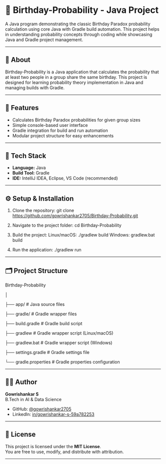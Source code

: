 # 🎂 Birthday-Probability - Java Project

A Java program demonstrating the classic Birthday Paradox probability calculation using core Java with Gradle build automation. This project helps in understanding probability concepts through coding while showcasing Java and Gradle project management.

---

## 📘 About

Birthday-Probability is a Java application that calculates the probability that at least two people in a group share the same birthday. This project is designed for learning probability theory implementation in Java and managing builds with Gradle.

---

## 🚀 Features

- Calculates Birthday Paradox probabilities for given group sizes  
- Simple console-based user interface  
- Gradle integration for build and run automation  
- Modular project structure for easy enhancements  

---

## 🧠 Tech Stack

- **Language:** Java  
- **Build Tool:** Gradle  
- **IDE:** IntelliJ IDEA, Eclipse, VS Code (recommended)  

---

## ⚙️ Setup & Installation

1. Clone the repository:
git clone https://github.com/gowrishankar2705/Birthday-Probability.git

2. Navigate to the project folder:
cd Birthday-Probability

3. Build the project:
Linux/macOS:
./gradlew build
Windows:
gradlew.bat build

4. Run the application:
./gradlew run

---

## 🗂️ Project Structure

Birthday-Probability

│

├── app/ # Java source files

├── gradle/ # Gradle wrapper files

├── build.gradle # Gradle build script

├── gradlew # Gradle wrapper script (Linux/macOS)

├── gradlew.bat # Gradle wrapper script (Windows)

├── settings.gradle # Gradle settings file

└── gradle.properties # Gradle properties configuration

---

## 👨‍💻 Author

**Gowrishankar S**  
B.Tech in AI & Data Science   
- GitHub: [@gowrishankar2705](https://github.com/gowrishankar2705)  
- LinkedIn: [in/gowrishankar-s-59a782253](https://www.linkedin.com/in/gowrishankar-s-59a782253/)  

---

## 📜 License

This project is licensed under the **MIT License**.  
You are free to use, modify, and distribute with attribution.

---
